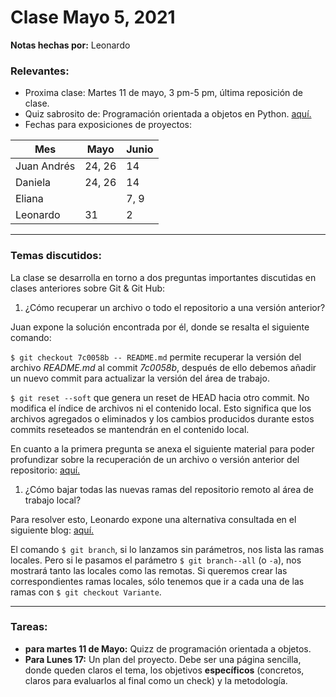 # Clase Mayo 5, 2021
**Notas hechas por:** Leonardo

### Relevantes:
* Proxima clase: Martes 11 de mayo, 3 pm-5 pm, última reposición de clase.
* Quiz sabrosito de: Programación orientada a objetos en Python. [aquí.](https://laconga.redclara.net/courses/modulo-datos/claseMD07/materialesMD07/objetos.html)
* Fechas para exposiciones de proyectos:


| Mes         | Mayo           | Junio           |             
| ------------| ---------------| --------------- |
| Juan Andrés | 24, 26         | 14              |
| Daniela     | 24, 26         | 14              |
| Eliana      |                | 7, 9            |
| Leonardo    | 31             | 2               |

***

### Temas discutidos:

 La clase se desarrolla en torno a dos preguntas importantes discutidas en clases anteriores sobre Git & Git Hub:
1. ¿Cómo recuperar un archivo o todo el repositorio a una versión anterior?

Juan expone la solución encontrada por él, donde se resalta el siguiente comando:

`$ git checkout 7c0058b -- README.md` permite recuperar la versión del archivo *README.md* al commit *7c0058b*, después de ello debemos añadir un nuevo commit para actualizar la versión del área de trabajo.

`$ git reset --soft` que genera un reset de HEAD hacia otro commit. No modifica el índice de archivos ni el contenido local. Esto significa que los archivos agregados o eliminados y los cambios producidos durante estos commits reseteados se mantendrán en el contenido local.

En cuanto a la primera pregunta se anexa el siguiente material para poder profundizar sobre la recuperación de un archivo o versión anterior del repositorio: [aquí.](https://victorhckinthefreeworld.com/2016/07/28/git-recuperar-un-archivo-o-todo-el-repositorio-a-una-version-anterior/)
 
 1. ¿Cómo bajar todas las nuevas ramas del repositorio remoto al área de trabajo local?
 
 Para resolver esto, Leonardo expone una alternativa consultada en el siguiente blog: [aquí.](https://mariogl.com/git-bajar-todas-las-nuevas-ramas-del-repositorio-remoto/) 

El comando `$ git branch`, si lo lanzamos sin parámetros, nos lista las ramas locales. Pero si le pasamos el parámetro `$ git branch--all` (o `-a`), nos mostrará tanto las locales como las remotas.  Si queremos crear las correspondientes ramas locales, sólo tenemos que ir a cada una de las ramas con `$ git checkout Variante`.
*** 
### Tareas:

* **para martes 11 de Mayo:** Quizz de programación orientada a objetos.
* **Para Lunes 17:** Un plan del proyecto. Debe ser una página sencilla, donde queden claros el tema, los objetivos **específicos** (concretos, claros para evaluarlos al final como un check) y la metodología.
